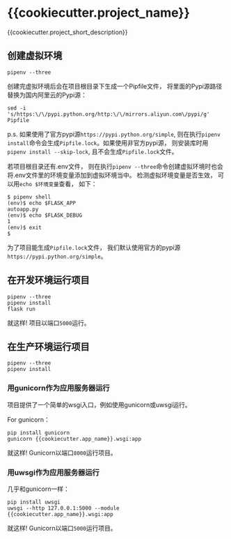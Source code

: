 # {{cookiecutter.project_name}}

{{cookiecutter.project_short_description}}


## 创建虚拟环境

```
pipenv --three
```
创建完虚拟环境后会在项目根目录下生成一个Pipfile文件， 将里面的Pypi源路径替换为国内阿里云的Pypi源：
```
sed -i 's/https:\/\/pypi.python.org/http:\/\/mirrors.aliyun.com\/pypi/g' Pipfile
```

p.s. 如果使用了官方pypi源`https://pypi.python.org/simple`, 则在执行`pipenv install`命令会生成`Pipfile.lock`。如果使用非官方pypi源， 则安装库时用`pipenv install --skip-lock`, 且不会生成`Pipfile.lock`文件。

若项目根目录还有.env文件， 则在执行`pipenv --three`命令创建虚拟环境时也会将.env文件里的环境变量添加到虚拟环境当中。
检测虚拟环境变量是否生效， 可以用`echo $环境变量`查看， 如下：

```
$ pipenv shell
(env)$ echo $FLASK_APP
autoapp.py
(env)$ echo $FLASK_DEBUG
1
(env)$ exit
$ 
```

为了项目能生成`Pipfile.lock`文件， 我们默认使用官方的pypi源`https://pypi.python.org/simple`。

## 在开发环境运行项目

```
pipenv --three
pipenv install
flask run
```

就这样! 项目以端口`5000`运行。

## 在生产环境运行项目

```
pipenv --three
pipenv install
```


### 用gunicorn作为应用服务器运行

项目提供了一个简单的wsgi入口，例如使用gunicorn或uwsgi运行。

For gunicorn：

```
pip install gunicorn
gunicorn {{cookiecutter.app_name}}.wsgi:app
```

就这样! Gunicorn以端口`8000`运行项目。

### 用uwsgi作为应用服务器运行

几乎和gunicorn一样：

```
pip install uwsgi
uwsgi --http 127.0.0.1:5000 --module {{cookiecutter.app_name}}.wsgi:app
```

就这样! Gunicorn以端口`5000`运行项目。